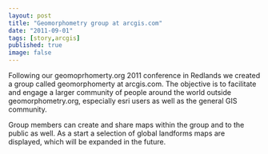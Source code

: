 ```yaml
---
layout: post
title: "Geomorphometry group at arcgis.com"
date: "2011-09-01"
tags: [story,arcgis]
published: true
image: false
---
```


Following our geomoprhomerty.org 2011 conference in Redlands we created a group called geomorphomerty at arcgis.com. The objective is to facilitate and engage a larger community of people around the world outside geomorphometry.org, especially esri users as well as the general GIS community.

Group members can create and share maps within the group and to the public as well. As a start a selection of global landforms maps are displayed, which will be expanded in the future.
